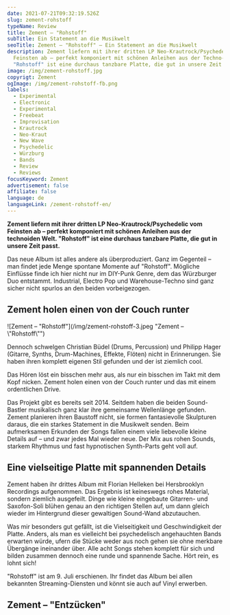 ```yaml
---
date: 2021-07-21T09:32:19.526Z
slug: zement-rohstoff
typeName: Review
title: Zement – "Rohstoff"
subTitle: Ein Statement an die Musikwelt
seoTitle: Zement – "Rohstoff" – Ein Statement an die Musikwelt
description: Zement liefern mit ihrer dritten LP Neo-Krautrock/Psychedelic vom
  Feinsten ab – perfekt komponiert mit schönen Anleihen aus der Techno-Ecke.
  "Rohstoff" ist eine durchaus tanzbare Platte, die gut in unsere Zeit passt.
image: /img/zement-rohstoff.jpg
copyrigt: Zement
ogImage: /img/zement-rohstoff-fb.png
labels:
  - Experimental
  - Electronic
  - Experimental
  - Freebeat
  - Improvisation
  - Krautrock
  - Neo-Kraut
  - New Wave
  - Psychedelic
  - Würzburg
  - Bands
  - Review
  - Reviews
focusKeyword: Zement
advertisement: false
affiliate: false
language: de
languageLink: /zement-rohstoff-en/
---
```

**Zement liefern mit ihrer dritten LP Neo-Krautrock/Psychedelic vom Feinsten ab – perfekt komponiert mit schönen Anleihen aus der technoiden Welt. "Rohstoff" ist eine durchaus tanzbare Platte, die gut in unsere Zeit passt.**

Das neue Album ist alles andere als überproduziert. Ganz im Gegenteil – man findet jede Menge spontane Momente auf "Rohstoff". Mögliche Einflüsse finde ich hier nicht nur im DIY-Punk Genre, dem das Würzburger Duo entstammt. Industrial, Electro Pop und Warehouse-Techno sind ganz sicher nicht spurlos an den beiden vorbeigezogen.

## Zement holen einen von der Couch runter

![Zement – "Rohstoff"](/img/zement-rohstoff-3.jpeg "Zement – \\"Rohstoff\\"")

Dennoch schwelgen Christian Büdel (Drums, Percussion) und Philipp Hager (Gitarre, Synths, Drum-Machines, Effekte, Flöten) nicht in Erinnerungen. Sie haben ihren komplett eigenen Stil gefunden und der ist ziemlich cool.

Das Hören löst ein bisschen mehr aus, als nur ein bisschen im Takt mit dem Kopf nicken. Zement holen einen von der Couch runter und das mit einem ordentlichen Drive.

Das Projekt gibt es bereits seit 2014. Seitdem haben die beiden Sound-Bastler musikalisch ganz klar ihre gemeinsame Wellenlänge gefunden. Zement planieren ihren Baustoff nicht, sie formen  fantasievolle Skulpturen daraus, die ein starkes Statement in die Musikwelt senden. Beim aufmerksamen Erkunden der Songs fallen einem viele liebevolle kleine Details auf – und zwar jedes Mal wieder neue. Der Mix aus rohen Sounds, starkem Rhythmus und fast hypnotischen Synth-Parts geht voll auf.

## Eine vielseitige Platte mit spannenden Details

Zement haben ihr drittes Album mit Florian Helleken bei Hersbrooklyn Recordings aufgenommen.   Das Ergebnis ist keineswegs rohes Material, sondern ziemlich ausgefeilt. Dinge wie kleine eingebaute Gitarren- und Saxofon-Soli blühen genau an den richtigen Stellen auf, um dann gleich wieder im Hintergrund dieser gewaltigen Sound-Wand abzutauchen.

Was mir besonders gut gefällt, ist die Vielseitigkeit und Geschwindigkeit der Platte. Anders, als man es vielleicht bei psychedelisch angehauchten Bands erwarten würde, ufern die Stücke weder aus noch gehen sie ohne merkbare Übergänge ineinander über. Alle acht Songs stehen komplett für sich und bilden zusammen dennoch eine runde und spannende Sache. Hört rein, es lohnt sich!

"Rohstoff" ist am 9. Juli erschienen. Ihr findet das Album bei allen bekannten Streaming-Diensten und könnt sie auch auf Vinyl erwerben.

## Zement – "Entzücken"

<YouTube id="8TfmhhIMrR4" />